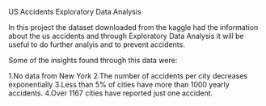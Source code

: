 US Accidents Exploratory Data Analysis

In this project the dataset  downloaded from the kaggle had the information about the us accidents and through Exploratory Data Analysis it will be useful to do further analyis and to prevent accidents.

Some of the insights found through this data were:

1.No data from New York
2.The number of accidents per city decreases exponentially
3.Less than 5% of cities have more than 1000 yearly accidents.
4.Over 1167 cities have reported just one accident.

